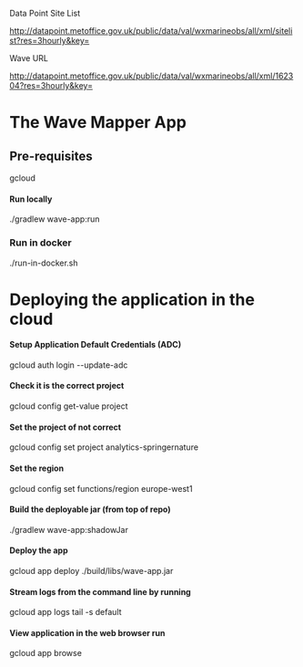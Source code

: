 Data Point Site List

http://datapoint.metoffice.gov.uk/public/data/val/wxmarineobs/all/xml/sitelist?res=3hourly&key=<metofficekey>

Wave URL

http://datapoint.metoffice.gov.uk/public/data/val/wxmarineobs/all/xml/162304?res=3hourly&key=<metofficekey>

# The Wave Mapper App

## Pre-requisites
gcloud

#### Run locally

./gradlew wave-app:run

### Run in docker
./run-in-docker.sh

# Deploying the application in the cloud

#### Setup Application Default Credentials (ADC)
gcloud auth login --update-adc

#### Check it is the correct project
gcloud config get-value project

#### Set the project of not correct
gcloud config set project analytics-springernature

#### Set the region
gcloud config set functions/region europe-west1

#### Build the deployable jar (from top of repo)
./gradlew wave-app:shadowJar

#### Deploy the app
gcloud app deploy ./build/libs/wave-app.jar

#### Stream logs from the command line by running
gcloud app logs tail -s default

#### View application in the web browser run
gcloud app browse

